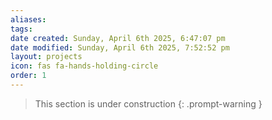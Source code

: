 ```yaml
---
aliases: 
tags: 
date created: Sunday, April 6th 2025, 6:47:07 pm
date modified: Sunday, April 6th 2025, 7:52:52 pm
layout: projects
icon: fas fa-hands-holding-circle
order: 1
---
```


> This section is under construction 
{: .prompt-warning }